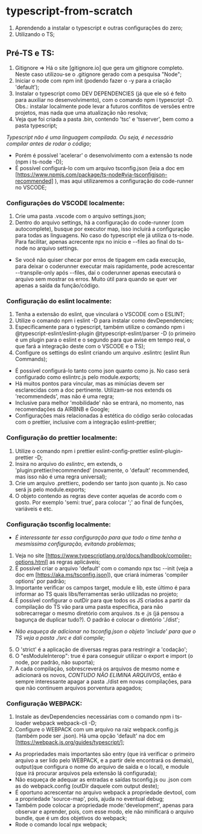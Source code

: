 # typescript-from-scratch
1. Aprendendo a instalar o typescript e outras configurações do zero;
2. Utilizando o TS;


## Pré-TS e TS:
1. Gitignore => Há o site [gitignore.io] que gera um gitignore completo. Neste caso utilizou-se o .gitignore gerado com a pesquisa "Node";
2. Iniciar o node com npm init (podendo fazer o -y para a criação 'default');
3. Instalar o typescript como DEV DEPENDENCIES (já que ele só é feito para auxiliar no desenvolvimento), com o comando npm i typescript -D. Obs.: instalar localmente pode levar a futuros conflitos de versões entre projetos, mas nada que uma atualização não resolva;
4. Veja que foi criada a pasta .bin, contendo 'tsc' e 'tsserver', bem como a pasta typescript;

*Typescript não é uma linguagem compilada. Ou seja, é necessário compilar antes de rodar o código*;
- Porém é possível 'acelerar' o desenvolvimento com a extensão ts node (npm i ts-node -D);
- É possível configurá-lo com um arquivo tsconfig.json (leia a doc em  [https://www.npmjs.com/package/ts-node#via-tsconfigjson-recommended] ), mas aqui utilizaremos a configuração do code-runner no VSCODE;

### Configurações do VSCODE localmente: 
1. Crie uma pasta .vscode com o arquivo settings.json;
2. Dentro do arquivo settings, há a configuração do code-runner (com autocomplete), busque por executor map, isso incluirá a configuração para todas as linguagens. No caso do typescript ele já utiliza o ts-node. Para facilitar, apenas acrecente npx no início e --files ao final do ts-node no arquivo settings.
- Se você não quiser checar por erros de tipagem em cada execução, para deixar o coderunner executar mais rapidamente, pode acrescentar --transpile-only após --files, daí o coderunner apenas executará o arquivo sem mostrar os erros. Muito útil para quando se quer ver apenas a saída da função/código.

### Configuração do eslint localmente:
1. Tenha a extensão do eslint, que vinculará o VSCODE com o ESLINT;
2. Utilize o comando npm i eslint -D para instalar como devDependencies;
3. Especificamente para o typescript, também utilize o comando npm i @typescript-eslint/eslint-plugin @typescript-eslint/parser -D (o primeiro é um plugin para o eslint e o segundo para que avise em tempo real, o que fará a integração deste com o VSCODE e o TS);
4. Configure os settings do eslint criando um arquivo .eslintrc (eslint Run Commands);
- É possível configurá-lo tanto como json quanto como js. No caso será configurado como eslintrc.js pelo module.exports;
- Há muitos pontos para vincular, mas as minúcias devem ser esclarecidas com a doc pertinente. Utilizam-se nos extends os 'recommendeds', mas não é uma regra;
- Inclusive para melhor 'mobilidade' não se entrará, no momento, nas recomendações da AIRBNB e Google;
- Configurações mais relacionadas à estética do código serão colocadas com o prettier, inclusive com a integração eslint-prettier;

### Configuração do prettier localmente:
1. Utilize o comando npm i prettier eslint-config-prettier eslint-plugin-prettier -D;
2. Insira no arquivo do *eslintrc*, em extends, o 'plugin:prettier/recommended' (novamente, o 'default' recommended, mas isso não é uma regra universal);
3. Crie um arquivo .prettierc, podendo ser tanto json quanto js. No caso será js pelo module.exports;
4. O objeto contendo as regras deve conter aquelas de acordo com o gosto. Por exemplo 'semi: true', para colocar ';' ao final de funções, variáveis e etc.

### Configuração tsconfig localmente:
- *É interessante ter essa configuração para que todo o time tenha a mesmíssima configuração, evitando problemas*;
1. Veja no site [https://www.typescriptlang.org/docs/handbook/compiler-options.html] as regras aplicáveis;
2. É possível criar o arquivo 'default' com o comando npx tsc --init (veja a doc em [https://aka.ms/tsconfig.json]), que criará inúmeras 'compiler options' por padrão;
3. Importante verificar os campos target, module e lib, este último é para informar ao TS quais libs/ferramentas serão utilizadas no projeto;
4. É possível configurar o outDir para que todos os JS criados a partir da compilação do TS vão para uma pasta específica, para não sobrecarregar o mesmo diretório com arquivos .ts e .js (já pensou a bagunça de duplicar tudo?). O padrão é colocar o diretório './dist';
- *Não esqueça de adicionar no tsconfig.json o objeto 'include' para que o TS veja a pasta ./src e dali compile*;
5. O 'strict' é a aplicação de diversas regras para restringir a 'codação';
6. O "esModuleInterop": true é para conseguir utilizar o export e import (o node, por padrão, não suporta);
7. A cada compilação, sobrescreverá os arquivos de mesmo nome e adicionará os novos, *CONTUDO NÃO ELIMINA ARQUIVOS*, então é sempre interessante apagar a pasta ./dist em novas compilações, para que não continuem arquivos porventura apagados;


### Configuração WEBPACK:
1. Instale as devDependencies necessárias com o comando npm i ts-loader webpack webpack-cli -D;
2. Configure o WEBPACK com um arquivo na raiz webpack.config.js (também pode ser .json). Há uma opção 'default' na doc em [https://webpack.js.org/guides/typescript/];
- As propriedades mais importantes são entry (que irá verificar o primeiro arquivo a ser lido pelo WEBPACK, e a partir dele encontrará os demais), output(que configura o nome do arquivo de saída e o local), e module (que irá procurar arquivos pela extensão lá configurada);
- Não esqueça de adequar as entradas e saídas tsconfig.js ou .json com as do webpack.config (outDir daquele com output deste);
- É oportuno acrescentar no arquivo webpack a propriedade devtool, com a propriedade 'source-map', pois, ajuda no eventual debug;
- Também pode colocar a propriedade mode:'development', apenas para observar e aprender, pois, com esse modo, ele não minificará o arquivo bundle, que é um dos objetivos do webpack;
- Rode o comando local npx webpack;

